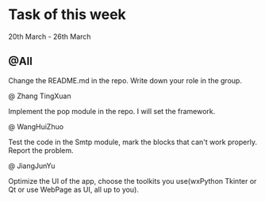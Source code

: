 # Task of this week

20th March - 26th March

## @All

Change the README.md in the repo. Write down your role in the group.

@ Zhang TingXuan

Implement the pop module in the repo. I will set the framework.

@ WangHuiZhuo

Test the code in the Smtp module, mark the blocks that can't work properly. Report the problem.

@ JiangJunYu 

Optimize the UI of the app, choose the toolkits you use(wxPython Tkinter or Qt or use WebPage as UI, all up to you).
